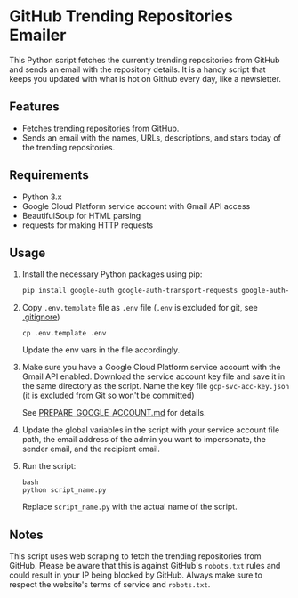 # GitHub Trending Repositories Emailer

This Python script fetches the currently trending repositories from GitHub and sends an email with the repository details. It is a handy script that keeps you updated with what is hot on Github every day, like a newsletter.

## Features

- Fetches trending repositories from GitHub.
- Sends an email with the names, URLs, descriptions, and stars today of the trending repositories.

## Requirements

- Python 3.x
- Google Cloud Platform service account with Gmail API access
- BeautifulSoup for HTML parsing
- requests for making HTTP requests

## Usage

1. Install the necessary Python packages using pip:

    ```bash
    pip install google-auth google-auth-transport-requests google-auth-oauthlib google-auth-httplib2 google-api-python-client beautifulsoup4 requests
    ```

2. Copy `.env.template` file as `.env` file (`.env` is excluded for git, see [.gitignore](.gitignore))
    
    ```
    cp .env.template .env
    ```

    Update the env vars in the file accordingly.

3. Make sure you have a Google Cloud Platform service account with the Gmail API enabled. Download the service account key file and save it in the same directory as the script. Name the key file `gcp-svc-acc-key.json` (it is excluded from Git so won't be committed)

    See [PREPARE_GOOGLE_ACCOUNT.md](PREPARE_GOOGLE_ACCOUNT.md) for details.

4. Update the global variables in the script with your service account file path, the email address of the admin you want to impersonate, the sender email, and the recipient email.

5. Run the script:

    ```
    bash
    python script_name.py
    ```

    Replace `script_name.py` with the actual name of the script.

## Notes

This script uses web scraping to fetch the trending repositories from GitHub. Please be aware that this is against GitHub's `robots.txt` rules and could result in your IP being blocked by GitHub. Always make sure to respect the website's terms of service and `robots.txt`.
